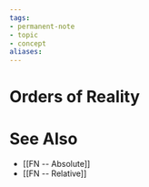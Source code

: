 ```yaml
---
tags:
- permanent-note
- topic
- concept
aliases:
---
```


# Orders of Reality


# See Also
- [[FN -- Absolute]]
- [[FN -- Relative]]

